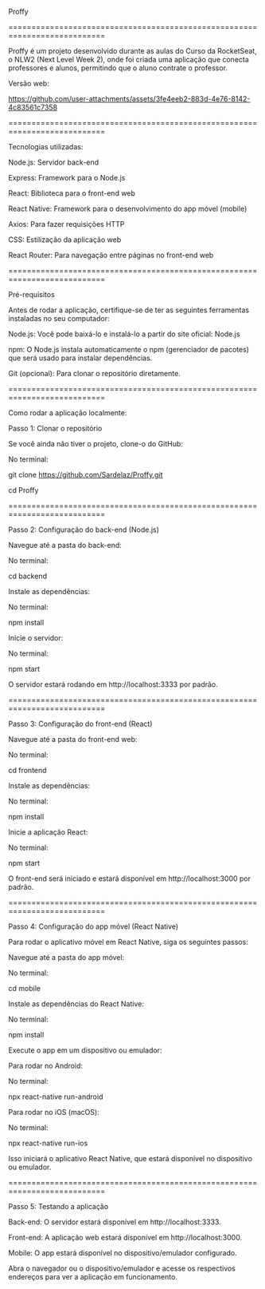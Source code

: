 Proffy

===========================================================================

Proffy é um projeto desenvolvido durante as aulas do Curso da RocketSeat, o NLW2 (Next Level Week 2), onde foi criada uma aplicação que conecta professores e alunos, permitindo que o aluno contrate o professor.

Versão web:

https://github.com/user-attachments/assets/3fe4eeb2-883d-4e76-8142-4c83561c7358

===========================================================================

Tecnologias utilizadas:

Node.js: Servidor back-end

Express: Framework para o Node.js

React: Biblioteca para o front-end web

React Native: Framework para o desenvolvimento do app móvel (mobile)

Axios: Para fazer requisições HTTP

CSS: Estilização da aplicação web

React Router: Para navegação entre páginas no front-end web

===========================================================================

Pré-requisitos

Antes de rodar a aplicação, certifique-se de ter as seguintes ferramentas instaladas no seu computador:

Node.js: Você pode baixá-lo e instalá-lo a partir do site oficial: Node.js

npm: O Node.js instala automaticamente o npm (gerenciador de pacotes) que será usado para instalar dependências.

Git (opcional): Para clonar o repositório diretamente.

===========================================================================

Como rodar a aplicação localmente:

Passo 1: Clonar o repositório

Se você ainda não tiver o projeto, clone-o do GitHub:

No terminal:

git clone https://github.com/Sardelaz/Proffy.git

cd Proffy

===========================================================================

Passo 2: Configuração do back-end (Node.js)

Navegue até a pasta do back-end:

No terminal:

cd backend

Instale as dependências:

No terminal:

npm install

Inicie o servidor:

No terminal:

npm start

O servidor estará rodando em http://localhost:3333 por padrão.

===========================================================================

Passo 3: Configuração do front-end (React)

Navegue até a pasta do front-end web:

No terminal:

cd frontend

Instale as dependências:

No terminal:

npm install

Inicie a aplicação React:

No terminal:

npm start

O front-end será iniciado e estará disponível em http://localhost:3000 por padrão.

===========================================================================

Passo 4: Configuração do app móvel (React Native)

Para rodar o aplicativo móvel em React Native, siga os seguintes passos:

Navegue até a pasta do app móvel:

No terminal:

cd mobile

Instale as dependências do React Native:

No terminal:

npm install

Execute o app em um dispositivo ou emulador:

Para rodar no Android:

No terminal:

npx react-native run-android

Para rodar no iOS (macOS):

No terminal:

npx react-native run-ios

Isso iniciará o aplicativo React Native, que estará disponível no dispositivo ou emulador.

===========================================================================

Passo 5: Testando a aplicação

Back-end: O servidor estará disponível em http://localhost:3333.

Front-end: A aplicação web estará disponível em http://localhost:3000.

Mobile: O app estará disponível no dispositivo/emulador configurado.

Abra o navegador ou o dispositivo/emulador e acesse os respectivos endereços para ver a aplicação em funcionamento.
